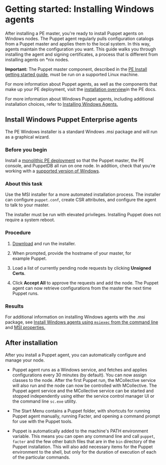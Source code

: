 # Getting started: Installing Windows agents

After installing a PE master, you're ready to install Puppet agents on Windows nodes. The Puppet agent regularly pulls configuration catalogs from a Puppet master and applies them to the local system. In this way, agents maintain the configuration you want. This guide walks you through installing the agent and signing certificates, a process that is different from installing agents on \*nix nodes.

**Important:** The Puppet master component, described in the [PE Install getting started guide](install_puppet_enterprise_for_windows_getting_started_guide.md#), must be run on a supported Linux machine.

For more information about Puppet agents, as well as the components that make up your PE deployment, visit the [installation overview](installing.md)in the PE docs.

For more information about Windows Puppet agents, including additional installation choices, refer to [Installing Windows Agents.](installing_agents.md#)

## Install Windows Puppet Enterprise agents

The PE Windows installer is a standard Windows .msi package and will run as a graphical wizard.

### Before you begin

Install a [monolithic PE deployment](installing_pe.md#) so that the Puppet master, the PE console, and PuppetDB all run on one node. In addition, check that you're working with a [supported version of Windows](supported_operating_systems.md#).

### About this task

Use the MSI installer for a more automated installation process. The installer can configure `puppet.conf`, create CSR attributes, and configure the agent to talk to your master.

The installer must be run with elevated privileges. Installing Puppet does not require a system reboot.

### Procedure

1.  [Download](https://puppet.com/download-puppet-enterprise) and run the installer.

2.  When prompted, provide the hostname of your master, for example Puppet.

3.  Load a list of currently pending node requests by clicking **Unsigned Certs**.

4.  Click **Accept All** to approve the requests and add the node. The Puppet agent can now retrieve configurations from the master the next time Puppet runs.


### Results

For additional information on installing Windows agents with the .msi package, see [Install Windows agents using `msiexec` from the command line](installing_agents.md#) and [MSI properties.](installing_agents.md#)

## After installation

After you install a Puppet agent, you can automatically configure and manage your node.

-   Puppet agent runs as a Windows service, and fetches and applies configurations every 30 minutes \(by default\). You can now assign classes to the node. After the first Puppet run, the MCollective service will also run and the node can now be controlled with MCollective. The Puppet agent service and the MCollective service can be started and stopped independently using either the service control manager UI or the command line `sc.exe` utility.

-   The Start Menu contains a Puppet folder, with shortcuts for running Puppet agent manually, running Facter, and opening a command prompt for use with the Puppet tools.

-   Puppet is automatically added to the machine's PATH environment variable. This means you can open any command line and call `puppet`, `facter` and the few other batch files that are in the `bin` directory of the Puppet installation. This will also add necessary items for the Puppet environment to the shell, but only for the duration of execution of each of the particular commands.


